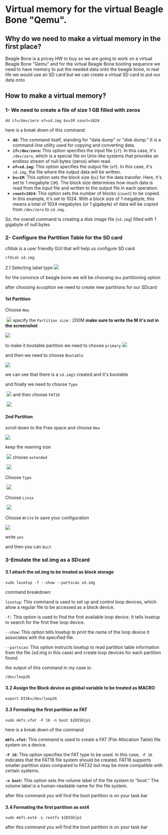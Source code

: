 # Virtual memory for the virtual Beagle Bone  "Qemu".

## Why do we need to make a virtual memory in the first place?

Beagle Bone is a pricey HW to buy so we are going to work on a virtual Beagle Bone "Qemu" and for the virtual Beagle Bone booting sequence we need to have memory to put the needed data onto the beagle bone, in real life we would use an SD card but we can create a virtual SD card to put our data onto

## How to make a virtual memory?

### 1- We need to create a file of size 1 GB filled with zeros

```
dd if=/dev/zero of=sd.img bs=1M count=1024
```

here is a break down of this command:

- **`dd`:** The command itself, standing for "data dump" or "disk dump." It is a command-line utility used for copying and converting data.
- **`if=/dev/zero`:** This option specifies the input file (`if`). In this case, it's `/dev/zero`, which is a special file on Unix-like systems that provides an endless stream of null bytes (zeros) when read.
- **`of=sd.img`:** This option specifies the output file (`of`). In this case, it's `sd.img`, the file where the output data will be written.
- **`bs=1M`:** This option sets the block size (`bs`) for the data transfer. Here, it's set to 1 megabyte (`1M`). The block size determines how much data is read from the input file and written to the output file in each operation.
- **`count=1024`:** This option sets the number of blocks (`count`) to be copied. In this example, it's set to 1024. With a block size of 1 megabyte, this means a total of 1024 megabytes (or 1 gigabyte) of data will be copied from `/dev/zero` to `sd.img`.

So, the overall command is creating a disk image file (`sd.img`) filled with 1 gigabyte of null bytes

### 2- Configure the Partition Table for the SD card

cfdisk is a user friendly GUI that will help us configure SD card

```
cfdisk sd.img
```

2.1 Selecting label type
			![](./READMEcache/1_LabelType.png)

for the convince of beagle bone we will be choosing `dos` partitioning option

after choosing `dos`option we need to create new partitions for our SDcard

#### 1st Partition 


Choose `New`

​			![](./READMEcache/2_NewPartitions.png)
specify the `Partition size` : 200M 
**make sure to write the M it's not in the screenshot**

![](./READMEcache/3_PartitionSize.png)

to make it bootable partition we need to choose `primary`
		 ![](./READMEcache/4_Bootable.png)

and then we need to choose `Bootable` 

![](./READMEcache/5_Bootable.png)

we can see that there is a `sd.img1` created and it's bootable 

and finally we need to choose `Type` 

​		 ![](./READMEcache/6_1stPartitionType.png)
and then choose `FAT16`

​		![](./READMEcache/7_1stPartitionType.png)


#### 2nd Partition

scroll down to the Free space and choose `New`

![](./READMEcache/8_2ndPartition.png)

keep the reaming size

​		![](./READMEcache/9_2ndPartition_Size.png)
choose `extended`

​		![](./READMEcache/10_2ndPartition_Size.png)

Choose `Type` 


​		![](./READMEcache/11_2ndPartition_Type.png)

Choose `Linux`

​		![](./READMEcache/12_2ndPartition_Type.png)

Choose `Write`  to save your configuration 

![](./READMEcache/13_Write.png)

write `yes`  

and then you can `Quit`


### 3-Emulate the sd.img as a SDcard

#### 3.1 attach the sd.img to be treated as block storage

```
sudo losetup -f --show --partscan sd.img
```

command breakdown:


`losetup`: This command is used to set up and control loop devices, which allow a regular file to be accessed as a block device.

`-f:` This option is used to find the first available loop device. It tells losetup to search for the first free loop device.

`--show`: This option tells losetup to print the name of the loop device it associates with the specified file.

`--partscan`: This option instructs losetup to read partition table information from the file (sd.img in this case) and create loop devices for each partition found.

the output of this command in my case is: 

`/dev/loop26`

#### 3.2 Assign the Block device as global variable to be treated as MACRO

`export DISK=/dev/loop26`

#### 3.3 Formating the first partition as FAT

```
sudo mkfs.vfat -F 16 -n boot ${DISK}p1
```

here is a break down of the command 

**`mkfs.vfat`:** This command is used to create a FAT (File Allocation Table) file system on a device.

**`-F 16`:** This option specifies the FAT type to be used. In this case, `-F 16` indicates that the FAT16 file system should be created. FAT16 supports smaller partition sizes compared to FAT32 but may be more compatible with certain systems.

**`-n boot`:** This option sets the volume label of the file system to "boot." The volume label is a human-readable name for the file system.


after this command
you will find the boot partition is on your task bar



#### 3.4 Formating the first partition as ext4

```
sudo mkfs.ext4 -L rootfs ${DISK}p2
```


after this command
you will find the boot partition is on your task bar
